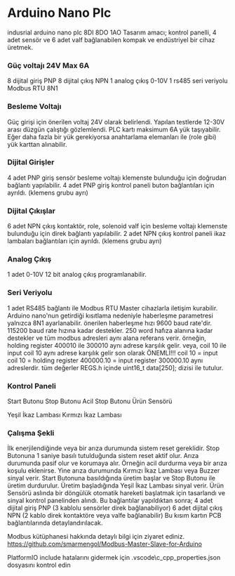 # Arduino Nano Plc
  indusrial arduino nano plc 8DI 8DO 1AO
 Tasarım amacı; kontrol panelli, 4 adet sensör ve 6 adet valf bağlanabilen kompak ve endüstriyel bir cihaz üretmek.


### Güç voltajı 24V Max 6A
8 dijital giriş PNP
8 dijital çıkış NPN
1 analog çıkış 0-10V
1 rs485 seri veriyolu Modbus RTU 8N1

### Besleme Voltajı
Güç girişi için önerilen voltaj 24V olarak belirlendi.
Yapılan testlerde 12-30V arası düzgün çalıştığı gözlemlendi.
PLC kartı maksimum 6A yük taşıyabilir. Eğer daha fazla bir yük gerekiyorsa anahtarlama elemanları ile (role gibi) yük karttan alınabilir.

### Dijital Girişler
4 adet PNP giriş sensör besleme voltajı klemenste bulunduğu için doğrudan bağlantı yapılabilir.
4 adet PNP giriş kontrol paneli buton bağlantıları için ayrıldı. (klemens grubu ayrı)

### Dijital Çıkışlar
6 adet NPN çıkış kontaktör, role, solenoid valf için besleme voltajı klemenste bulunduğu için direk bağlantı yapılabilir.
2 adet NPN çıkış kontrol paneli ikaz lambaları bağlantıları için ayrıldı. (klemens grubu ayrı)

### Analog Çıkış
1 adet 0-10V 12 bit analog çıkış programlanabilir.

### Seri Veriyolu
1 adet RS485 bağlantı ile Modbus RTU Master cihazlarla iletişim kurabilir.
Arduino nano'nun getirdiği kısıtlama nedeniyle haberleşme parametresi yalnızca 8N1 ayarlanabilir.
önerilen haberleşme hızı 9600 baud rate'dir. 115200 baud rate hızına kadar destekler.
250 word hafıza alanına kadar destekler ve tüm modbus adresleri aynı alana referans verir.
örneğin, holding register 400010 ile 300010 aynı adrese karşılık gelir.
veya, coil 10 ile input coil 10 aynı adrese karşılık gelir
son olarak ÖNEMLİ!!! coil 10 = input coil 10 = holding register 400000.10 = input register 300000.10 aynı adreslerdir.
tüm değerler REGS.h içinde uint16_t data[250]; dizisi ile tutulur.

### Kontrol Paneli
Start Butonu
Stop Butonu
Acil Stop Butonu
Ürün Sensörü

Yeşil İkaz Lambası
Kırmızı İkaz Lambası

### Çalışma Şekli
İlk enerjilendiğinde veya bir arıza durumunda sistem reset gereklidir.
Stop Butonuna 1 saniye basılı tutulduğunda sistem reset aktif olur.
Arıza durumunda pasif olur ve korumaya alır. Örneğin acil durdurma veya bir arıza koşulu eklenirse.
Yine arıza durumunda Kırmızı İkaz Lambası veya Buzzer sinyal verir.
Start Butonuna basıldığında üretim başlar ve Stop Butonu ile üretim durdurulur.
Üretim başladığında Yeşil İkaz Lambası sinyal verir.
Ürün Sensörü aslında bir döngülük otomatik hareketi başlatmak için tasarlandı ve sinyal kontrol panelinden alındı.
Bu bağlantılar yapıldıktan sonra;
4 adet dijital giriş PNP (3 kablolu sensörler direk bağlanabiliyor)
6 adet dijital çıkış NPN (2 kablo direk kontaktöre veya valfe bağlanabilir)
Bu kısım kartın PCB bağlantılarında detaylandırılacak.

Modbus kütüphanesi hakkında detaylı bilgi için ziyaret ediniz. 
https://github.com/smarmengol/Modbus-Master-Slave-for-Arduino

PlatformIO 
include hatalarını gidermek için .vscode\c_cpp_properties.json dosyasını kontrol edin